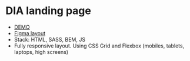 # DIA landing page

- [DEMO](https://i-stanko.github.io/layout_dia/)
- [Figma layout](https://www.figma.com/file/7qwsWggv9BAxMi2VPhBuPr/Air-(formerly-Dia))
- Stack: HTML, SASS, BEM, JS
- Fully responsive layout. Using CSS Grid and Flexbox (mobiles, tablets, laptops, high screens)
